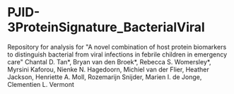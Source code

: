 # PJID-3ProteinSignature_BacterialViral

Repository for analysis for "A novel combination of host protein biomarkers to distinguish bacterial from viral infections in febrile children in emergency care"
Chantal D. Tan*, Bryan van den Broek*, Rebecca S. Womersley*, Myrsini Kaforou, Nienke N. Hagedoorn, Michiel van der Flier, Heather Jackson, Henriette A. Moll, Rozemarijn Snijder, Marien I. de Jonge, Clementien L. Vermont
